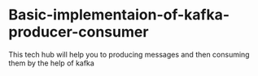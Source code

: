 # Basic-implementaion-of-kafka-producer-consumer
This tech hub will help you to producing messages and then consuming them by the help of kafka 
